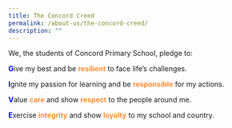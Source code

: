 ```yaml
---
title: The Concord Creed
permalink: /about-us/the-concord-creed/
description: ""
---
```

We, the students of Concord Primary School, pledge to:

  

<b style="color:#0000ff">G</b>ive my best and be <b style="color:#FF8D33">resilient</b> to face life’s challenges.

  

<b style="color:#0000ff">I</b>gnite my passion for learning and be <b style="color:#FF8D33">responsible</b> for my actions.

<b style="color:#0000ff">V</b>alue <b style="color:#FF8D33">care</b> and show <b style="color:#FF8D33">respect</b> to the people around me.

  

<b style="color:#0000ff">E</b>xercise <b style="color:#FF8D33">integrity</b> and show <b style="color:#FF8D33">loyalty</b> to my school and country.
